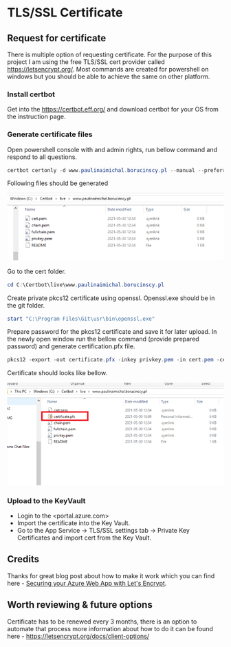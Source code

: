 # TLS/SSL Certificate

## Request for certificate

There is multiple option of requesting certificate. For the purpose of this project I am using the free TLS/SSL cert provider called <https://letsencrypt.org/>. Most commands are created for powershell on windows but you should be able to achieve the same on other platform.

### Install certbot

Get into the <https://certbot.eff.org/> and download certbot for your OS from the instruction page.

### Generate certificate files

Open powershell console with and admin rights, run bellow command and respond to all questions.

```powershell
certbot certonly -d www.paulinaimichal.borucinscy.pl --manual --preferred-challenges dns 
```

Following files should be generated

![Certbot Certs](certbot_certificates.png)

Go to the cert folder.

```powershell
cd C:\Certbot\live\www.paulinaimichal.borucinscy.pl
```

Create private pkcs12 certificate using openssl. Openssl.exe should be in the git folder.

```powershell
start "C:\Program Files\Git\usr\bin\openssl.exe"
```

Prepare password for the pkcs12 certificate and save it for later upload.
In the newly open window run the bellow command (provide prepared password) and generate certification.pfx file.

```powershell
pkcs12 -export -out certificate.pfx -inkey privkey.pem -in cert.pem -certfile chain.pem
```

Certificate should looks like bellow.

![pkcs12 cert](pkcs12_certificate.png)

### Upload to the KeyVault

- Login to the <portal.azure.com>
- Import the certificate into the Key Vault.
- Go to the App Service -> TLS/SSL settings tab -> Private Key Certificates and import cert from the Key Vault.

## Credits

Thanks for great blog post about how to make it work which you can find here - [Securing your Azure Web App with Let's Encrypt](https://dev.to/ope/securing-your-azure-web-app-with-let-s-encrypt-4g99).

## Worth reviewing & future options

Certificate has to be renewed every 3 months, there is an option to automate that process more information about how to do it can be found here - <https://letsencrypt.org/docs/client-options/>
